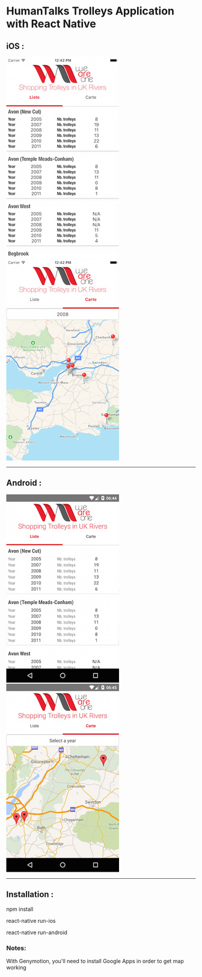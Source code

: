 # HumanTalks Trolleys Application with React Native

## iOS : 
![list view](/screenshots/ios_screenshot.png)
![map view](/screenshots/ios_screenshot_1.png)

---


## Android :
![list view](/screenshots/android_screenshot.png)
![map view](/screenshots/android_screenshot_1.png)

---


## Installation : 
npm install

react-native run-ios

react-native run-android

### Notes: 
With Genymotion, you'll need to install Google Apps in order to get map working

